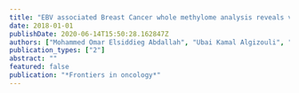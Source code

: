 ```yaml
---
title: "EBV associated Breast Cancer whole methylome analysis reveals viral and developmental enriched pathways"
date: 2018-01-01
publishDate: 2020-06-14T15:50:28.162847Z
authors: ["Mohammed Omar Elsiddieg Abdallah", "Ubai Kamal Algizouli", "Maram Abbas Suliman", "Rawya Abdulaziz Abdulrahman", "Mahmoud Koko", "Jamal Haleem Shakir", "Ahmed Hassan Fahal", "Ahmed Mohamed Elhassan", "Muntaser Eltayeb Ibrahim", "Hiba Salaheldin Mohamed", " others"]
publication_types: ["2"]
abstract: ""
featured: false
publication: "*Frontiers in oncology*"
---
```


